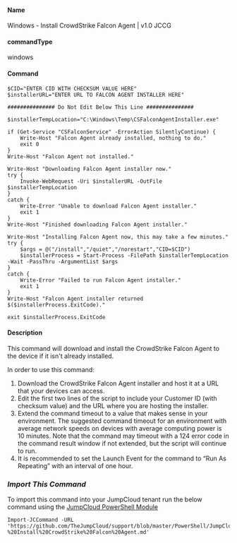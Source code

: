 #### Name

Windows - Install CrowdStrike Falcon Agent | v1.0 JCCG

#### commandType

windows

#### Command

```
$CID="ENTER CID WITH CHECKSUM VALUE HERE"
$installerURL="ENTER URL TO FALCON AGENT INSTALLER HERE"

############### Do Not Edit Below This Line ###############

$installerTempLocation="C:\Windows\Temp\CSFalconAgentInstaller.exe"

if (Get-Service "CSFalconService" -ErrorAction SilentlyContinue) {
    Write-Host "Falcon Agent already installed, nothing to do."
    exit 0
}
Write-Host "Falcon Agent not installed."

Write-Host "Downloading Falcon Agent installer now."
try {
    Invoke-WebRequest -Uri $installerURL -OutFile $installerTempLocation
}
catch {
    Write-Error "Unable to download Falcon Agent installer."
    exit 1
}
Write-Host "Finished downloading Falcon Agent installer."

Write-Host "Installing Falcon Agent now, this may take a few minutes."
try {
    $args = @("/install","/quiet","/norestart","CID=$CID") 
    $installerProcess = Start-Process -FilePath $installerTempLocation -Wait -PassThru -ArgumentList $args
}
catch {
    Write-Error "Failed to run Falcon Agent installer."
    exit 1
}
Write-Host "Falcon Agent installer returned $($installerProcess.ExitCode)."

exit $installerProcess.ExitCode

```

#### Description

This command will download and install the CrowdStrike Falcon Agent to the device if it isn't already installed.

In order to use this command:
1. Download the CrowdStrike Falcon Agent installer and host it at a URL that your devices can access.
2. Edit the first two lines of the script to include your Customer ID (with checksum value) and the URL where you are hosting the installer.
3. Extend the command timeout to a value that makes sense in your environment.  The suggested command timeout for an environment with average network speeds on devices with average computing power is 10 minutes.  Note that the command may timeout with a 124 error code in the command result window if not extended, but the script will continue to run.
4. It is recommended to set the Launch Event for the command to “Run As Repeating” with an interval of one hour.

### *Import This Command*

To import this command into your JumpCloud tenant run the below command using the [JumpCloud PowerShell Module](https://github.com/TheJumpCloud/support/wiki/Installing-the-JumpCloud-PowerShell-Module)

```
Import-JCCommand -URL 'https://github.com/TheJumpCloud/support/blob/master/PowerShell/JumpCloud%20Commands%20Gallery/Windows%20Commands/Windows%20-%20Install%20CrowdStrike%20Falcon%20Agent.md'
```

